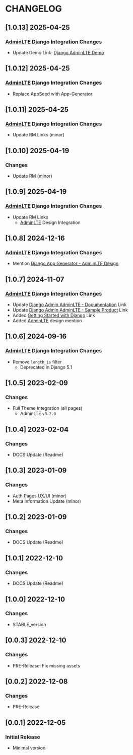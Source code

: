 # CHANGELOG

## [1.0.13] 2025-04-25
### [AdminLTE](https://app-generator.dev/product/adminlte/) Django Integration Changes

- Update Demo Link: [Django AdminLTE Demo](https://django-adminlte.onrender.com/)

## [1.0.12] 2025-04-25
### [AdminLTE](https://app-generator.dev/product/adminlte/) Django Integration Changes

- Replace AppSeed with App-Generator

## [1.0.11] 2025-04-25
### [AdminLTE](https://app-generator.dev/product/adminlte/) Django Integration Changes

- Update RM Links (minor)

## [1.0.10] 2025-04-19
### Changes

- Update RM (minor)

## [1.0.9] 2025-04-19
### [AdminLTE](https://app-generator.dev/product/adminlte/) Django Integration Changes

- Update RM Links
  - [AdminLTE](https://app-generator.dev/product/adminlte/) Design Integration

## [1.0.8] 2024-12-16
### [AdminLTE](https://app-generator.dev/product/adminlte/) Django Integration Changes

- Mention [Django App Generator - AdminLTE Design](https://app-generator.dev/tools/django-generator/adminlte/)

## [1.0.7] 2024-11-07
### [AdminLTE](https://app-generator.dev/product/adminlte/) Django Integration Changes

- Update [Django Admin AdminLTE - Documentation](https://app-generator.dev/docs/products/django-libs/theme-adminlte.html) Link
- Update [Django Admin AdminLTE - Sample Product](https://app-generator.dev/product/adminlte/django/) Link
- Added [Getting Started with Django](https://app-generator.dev/docs/technologies/django/index.html) Link
- Added [AdminLTE](https://app-generator.dev/docs/templates/bootstrap/adminlte.html) design mention

## [1.0.6] 2024-09-16
### [AdminLTE](https://app-generator.dev/product/adminlte/) Django Integration Changes

- Remove `length_is` filter
  - Deprecated in Django 5.1

## [1.0.5] 2023-02-09
### Changes

- Full Theme Integration (all pages)
  - AdminLTE `v3.2.0`

## [1.0.4] 2023-02-04
### Changes

- DOCS Update (Readme)

## [1.0.3] 2023-01-09
### Changes

- Auth Pages UX/UI (minor)
- Meta Information Update (minor)

## [1.0.2] 2023-01-09
### Changes

- DOCS Update (Readme)

## [1.0.1] 2022-12-10
### Changes

- DOCS Update (Readme)

## [1.0.0] 2022-12-10
### Changes

- STABLE_version

## [0.0.3] 2022-12-10
### Changes

- PRE-Release: Fix missing assets

## [0.0.2] 2022-12-08
### Changes

- PRE-Release

## [0.0.1] 2022-12-05
### Initial Release

- Minimal version
